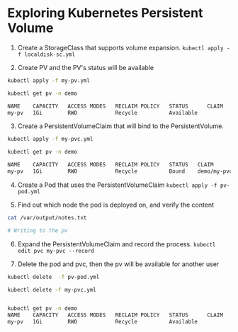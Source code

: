 # Exploring Kubernetes Persistent Volume
1. Create a StorageClass that supports volume expansion.
`kubectl apply -f localdisk-sc.yml`

2. Create PV and the PV's status will be available
```bash
kubectl apply -f my-pv.yml

kubectl get pv -n demo

NAME    CAPACITY   ACCESS MODES   RECLAIM POLICY   STATUS      CLAIM   STORAGECLASS   REASON   AGE
my-pv   1Gi        RWO            Recycle          Available           localdisk               5s
```

3. Create a PersistentVolumeClaim that will bind to the PersistentVolume.
```bash
kubectl apply -f my-pvc.yml

kubectl get pv -n demo

NAME    CAPACITY   ACCESS MODES   RECLAIM POLICY   STATUS   CLAIM         STORAGECLASS   REASON   AGE
my-pv   1Gi        RWO            Recycle          Bound    demo/my-pvc   localdisk               89s
```

4. Create a Pod that uses the PersistentVolumeClaim
`kubectl apply -f pv-pod.yml`

5. Find out which node the pod is deployed on, and verify the content
```bash
cat /var/output/notes.txt 

# Writing to the pv
```

6. Expand the PersistentVolumeClaim and record the process.
`kubectl edit pvc my-pvc --record`

7. Delete the pod and pvc, then the pv will be available for another user
```bash
kubectl delete  -f pv-pod.yml

kubectl delete -f my-pvc.yml


kubectl get pv -n demo
NAME    CAPACITY   ACCESS MODES   RECLAIM POLICY   STATUS      CLAIM   STORAGECLASS   REASON   AGE
my-pv   1Gi        RWO            Recycle          Available           localdisk               4m53s
```